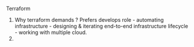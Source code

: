 Terraform 

1. Why terraform demands  ?  Prefers develops role - automating infrastructure -  designing & iterating end-to-end infrastructure lifecycle -  working with multiple cloud.
2. 
